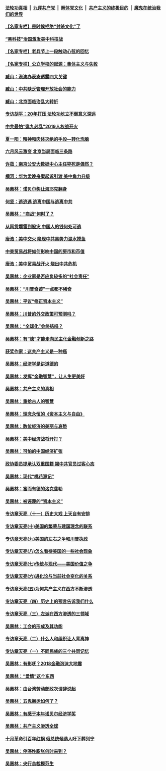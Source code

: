 ####  [法轮功真相](../../../../basic/blob/master/README.md?t=02130139) &nbsp;|&nbsp; [九评共产党](../../../../9ping.md/blob/master/README.md?t=02130139) &nbsp;|&nbsp; [解体党文化](../../../../jtdwh.md/blob/master/README.md?t=02130139)  &nbsp;|&nbsp; [共产主义的终极目的](../../../../gczydzjmd.md/blob/master/README.md?t=02130139) &nbsp;|&nbsp; [魔鬼在统治我们的世界](../../../../mgztzwmdsj.md/blob/master/README.md?t=02130139) 

#### [【名家专栏】是时候拒绝“封杀文化”了](../pages/nsc423/n11814093.md?t=02130139) 

#### [“黑科技”治国激发美中科技战](../pages/nsc423/n11638056.md?t=02130139) 

#### [【名家专栏】老兵节上一段触动心弦的回忆](../pages/nsc423/n11646016.md?t=02130139) 

#### [【名家专栏】公立学校的起源：集体主义与失败](../pages/nsc423/n11601833.md?t=02130139) 

#### [臧山：港澳办表态透露四大关键](../pages/nsc423/n11421628.md?t=02130139) 

#### [臧山：中共缺乏管理开放社会的能力](../pages/nsc423/n11407457.md?t=02130139) 

#### [臧山：北京面临治乱大转折](../pages/nsc423/n11406895.md?t=02130139) 

#### [专访胡平：20年打压 法轮功屹立不倒意义深远](../pages/nsc423/n11398800.md?t=02130139) 

#### [中共最怕“逢九必乱”2019人权战开火](../pages/nsc423/n11385248.md?t=02130139) 

#### [夏一阳：精神和肉体灭绝的手段—转化洗脑](../pages/nsc423/n11368250.md?t=02130139) 

#### [六月风云激变 北京当局面临三条路](../pages/nsc423/n11313668.md?t=02130139) 

#### [许茹：南京公安大数据中心主任猝死是偶然？](../pages/nsc423/n11064744.md?t=02130139) 

#### [横河：华为孟晚舟案起诉引渡 美中角力升级](../pages/nsc423/n11027230.md?t=02130139) 

#### [吴惠林：诺贝尔奖让海耶克翻身](../pages/nsc423/n10890049.md?t=02130139) 

#### [何坚：逃逃逃 逃离中国与逃离中共](../pages/nsc423/n10592891.md?t=02130139) 

#### [吴惠林：“商战”何时了？](../pages/nsc423/n10573558.md?t=02130139) 

#### [从网贷爆雷到股灾 中国人的钱何处可逃](../pages/nsc423/n10572800.md?t=02130139) 

#### [唐浩：美中交火 隐现中共黑势力混水摸鱼](../pages/nsc423/n10544040.md?t=02130139) 

#### [中美贸易战将如何影响中国的房市和币值](../pages/nsc423/n10543697.md?t=02130139) 

#### [唐浩：美中贸易战开火 烧出中共危机](../pages/nsc423/n10540126.md?t=02130139) 

#### [吴惠林：企业家是否应负较多的“社会责任”](../pages/nsc423/n10535022.md?t=02130139) 

#### [吴惠林：“川普奇迹”一点都不稀奇](../pages/nsc423/n10512808.md?t=02130139) 

#### [吴惠林：平议“修正资本主义”](../pages/nsc423/n10495724.md?t=02130139) 

#### [吴惠林：川普的外交政策可预测吗？](../pages/nsc423/n10462387.md?t=02130139) 

#### [吴惠林：“全球化”会终结吗？](../pages/nsc423/n10452838.md?t=02130139) 

#### [吴惠林：有“德”才能走向民主化金融创新之路](../pages/nsc423/n10432292.md?t=02130139) 

#### [获奖作家：这共产主义是一种癌](../pages/nsc423/n10431541.md?t=02130139) 

#### [吴惠林：经济学是讲道德的](../pages/nsc423/n10398014.md?t=02130139) 

#### [吴惠林：发挥“金融智慧”，让人生更美好](../pages/nsc423/n10375019.md?t=02130139) 

#### [吴惠林：共产主义的真相](../pages/nsc423/n10351394.md?t=02130139) 

#### [吴惠林：重拾古人的智慧](../pages/nsc423/n10337691.md?t=02130139) 

#### [吴惠林：理念永恒的《资本主义与自由》](../pages/nsc423/n10316274.md?t=02130139) 

#### [吴惠林：数位经济的美丽与哀愁](../pages/nsc423/n10292946.md?t=02130139) 

#### [吴惠林：美中经济战将开打？](../pages/nsc423/n10258825.md?t=02130139) 

#### [吴惠林：可怕的中国经济扩张](../pages/nsc423/n10219147.md?t=02130139) 

#### [政协委员提承认双重国籍 揭中共官员过客心态](../pages/nsc423/n10208809.md?t=02130139) 

#### [吴惠林：现代“桃花源记”](../pages/nsc423/n10185234.md?t=02130139) 

#### [吴惠林：富而有德的洛克斐勒](../pages/nsc423/n10142264.md?t=02130139) 

#### [吴惠林：被诬蔑的“资本主义”](../pages/nsc423/n10124816.md?t=02130139) 

#### [专访章天亮（十一）历史大戏 上天自有安排](../pages/nsc423/n10094905.md?t=02130139) 

#### [专访章天亮(十)美国的繁荣与建国理念的联系](../pages/nsc423/n10094899.md?t=02130139) 

#### [专访章天亮(九)美国的左右之争和川普执政](../pages/nsc423/n10094889.md?t=02130139) 

#### [专访章天亮(八)怎么看待美国的一些社会现象](../pages/nsc423/n10094857.md?t=02130139) 

#### [专访章天亮(七)传统与现代——美国价值之争](../pages/nsc423/n10093140.md?t=02130139) 

#### [专访章天亮(六)进化论与当前社会变化的关系](../pages/nsc423/n10092036.md?t=02130139) 

#### [专访章天亮(五)为何共产主义在西方不断渗透](../pages/nsc423/n10083620.md?t=02130139) 

#### [专访章天亮（四）历史上的预言告诉我们什么](../pages/nsc423/n10083606.md?t=02130139) 

#### [专访章天亮（三）左派在西方渗透的三领域](../pages/nsc423/n10081115.md?t=02130139) 

#### [吴惠林：工会的形成及其功能](../pages/nsc423/n10080633.md?t=02130139) 

#### [专访章天亮（二）什么人和组织让人背离神](../pages/nsc423/n10076637.md?t=02130139) 

#### [专访章天亮（一）不同民族的三个共同记忆](../pages/nsc423/n10074188.md?t=02130139) 

#### [吴惠林：有影呒？2018金融泡沫大地震](../pages/nsc423/n10040534.md?t=02130139) 

#### [吴惠林：“爱情”这个东西](../pages/nsc423/n10019423.md?t=02130139) 

#### [吴惠林：由台湾劳动部政次请辞说起](../pages/nsc423/n9979679.md?t=02130139) 

#### [吴惠林：五鬼搬运如何了？](../pages/nsc423/n9925338.md?t=02130139) 

#### [吴惠林：有感于本年诺贝尔经济学奖](../pages/nsc423/n9871883.md?t=02130139) 

#### [吴惠林：共产主义渗透全球](../pages/nsc423/n9812748.md?t=02130139) 

#### [十月革命引百年红祸 俄总统候选人吁下葬列宁](../pages/nsc423/n9810182.md?t=02130139) 

#### [吴惠林：停滞性膨胀何时来到？](../pages/nsc423/n9764136.md?t=02130139) 

#### [吴惠林：央行总裁模范生](../pages/nsc423/n9728134.md?t=02130139) 

